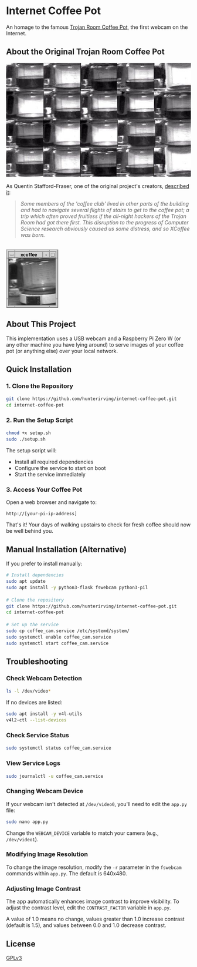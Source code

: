 # Internet Coffee Pot
An homage to the famous [Trojan Room Coffee Pot](https://youtu.be/QB7qWQ9fn1k?t=58), the first webcam on the Internet.

## About the Original Trojan Room Coffee Pot

<img src="readme_images/webcamcoffee.jpeg"><br>

As Quentin Stafford-Fraser, one of the original project's creators, [described it](https://www.cl.cam.ac.uk/coffee/qsf/coffee.html):

> <i>Some members of the 'coffee club' lived in other parts of the building and had to navigate several flights of stairs to get to the coffee pot; a trip which often proved fruitless if the all-night hackers of the Trojan Room had got there first. This disruption to the progress of Computer Science research obviously caused us some distress, and so XCoffee was born.</i>

<br><img src="readme_images/xcoffee.gif">

## About This Project

This implementation uses a USB webcam and a Raspberry Pi Zero W (or any other machine you have lying around) to serve images of your coffee pot (or anything else) over your local network.

## Quick Installation

### 1. Clone the Repository

```bash
git clone https://github.com/hunterirving/internet-coffee-pot.git
cd internet-coffee-pot
```

### 2. Run the Setup Script

```bash
chmod +x setup.sh
sudo ./setup.sh
```

The setup script will:
- Install all required dependencies
- Configure the service to start on boot
- Start the service immediately

### 3. Access Your Coffee Pot

Open a web browser and navigate to:

```
http://[your-pi-ip-address]
```

That's it! Your days of walking upstairs to check for fresh coffee should now be well behind you.

## Manual Installation (Alternative)

If you prefer to install manually:

```bash
# Install dependencies
sudo apt update
sudo apt install -y python3-flask fswebcam python3-pil

# Clone the repository
git clone https://github.com/hunterirving/internet-coffee-pot.git
cd internet-coffee-pot

# Set up the service
sudo cp coffee_cam.service /etc/systemd/system/
sudo systemctl enable coffee_cam.service
sudo systemctl start coffee_cam.service
```

## Troubleshooting

### Check Webcam Detection

```bash
ls -l /dev/video*
```

If no devices are listed:

```bash
sudo apt install -y v4l-utils
v4l2-ctl --list-devices
```

### Check Service Status

```bash
sudo systemctl status coffee_cam.service
```

### View Service Logs

```bash
sudo journalctl -u coffee_cam.service
```

### Changing Webcam Device

If your webcam isn't detected at `/dev/video0`, you'll need to edit the `app.py` file:

```bash
sudo nano app.py
```

Change the `WEBCAM_DEVICE` variable to match your camera (e.g., `/dev/video1`).

### Modifying Image Resolution

To change the image resolution, modify the `-r` parameter in the `fswebcam` commands within `app.py`. The default is 640x480.

### Adjusting Image Contrast

The app automatically enhances image contrast to improve visibility. To adjust the contrast level, edit the `CONTRAST_FACTOR` variable in `app.py`.

A value of 1.0 means no change, values greater than 1.0 increase contrast (default is 1.5), and values between 0.0 and 1.0 decrease contrast.

## License

<a href="LICENSE">GPLv3</a>
